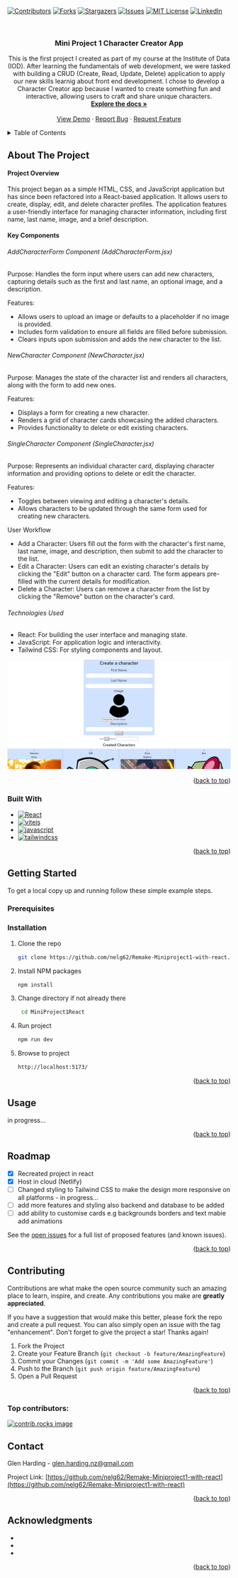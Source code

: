 <a id="readme-top"></a>

[![Contributors][contributors-shield]][contributors-url]
[![Forks][forks-shield]][forks-url]
[![Stargazers][stars-shield]][stars-url]
[![Issues][issues-shield]][issues-url]
[![MIT License][license-shield]][license-url]
[![LinkedIn][linkedin-shield]][linkedin-url]

<!-- PROJECT LOGO -->
<br />
<div align="center">
  <a href="https://github.com/nelg62/Remake-Miniproject1-with-react">
    <!-- <img src="images/logo.png" alt="Logo" width="80" height="80"> -->
  </a>

<h3 align="center">Mini Project 1 Character Creator App</h3>

  <p align="center">
    This is the first project I created as part of my course at the Institute of Data (IOD). After learning the fundamentals of web development, we were tasked with building a CRUD (Create, Read, Update, Delete) application to apply our new skills learnig about front end development. I chose to develop a Character Creator app because I wanted to create something fun and interactive, allowing users to craft and share unique characters.

<br />
<a href="https://github.com/nelg62/Remake-Miniproject1-with-react"><strong>Explore the docs »</strong></a>
<br />
<br />
<a href="https://66b3ecc9cf2c55362d4faea2--endearing-gnome-6ad42e.netlify.app/">View Demo</a>
·
<a href="https://github.com/nelg62/Remake-Miniproject1-with-react/issues/new?labels=bug&template=bug-report---.md">Report Bug</a>
·
<a href="https://github.com/nelg62/Remake-Miniproject1-with-react/issues/new?labels=enhancement&template=feature-request---.md">Request Feature</a>

  </p>
</div>

<!-- TABLE OF CONTENTS -->
<details>
  <summary>Table of Contents</summary>
  <ol>
    <li>
      <a href="#about-the-project">About The Project</a>
      <ul>
        <li><a href="#built-with">Built With</a></li>
      </ul>
    </li>
    <li>
      <a href="#getting-started">Getting Started</a>
      <ul>
        <li><a href="#prerequisites">Prerequisites</a></li>
        <li><a href="#installation">Installation</a></li>
      </ul>
    </li>
    <li><a href="#usage">Usage</a></li>
    <li><a href="#roadmap">Roadmap</a></li>
    <li><a href="#contributing">Contributing</a></li>
    <li><a href="#license">License</a></li>
    <li><a href="#contact">Contact</a></li>
    <li><a href="#acknowledgments">Acknowledgments</a></li>
  </ol>
</details>

<!-- ABOUT THE PROJECT -->

## About The Project

<h4>Project Overview</h4>
This project began as a simple HTML, CSS, and JavaScript application but has since been refactored into a React-based application. It allows users to create, display, edit, and delete character profiles. The application features a user-friendly interface for managing character information, including first name, last name, image, and a brief description.

<h4>Key Components</h4>
<h6>AddCharacterForm Component (AddCharacterForm.jsx)</h6>
Purpose: Handles the form input where users can add new characters, capturing details such as the first and last name, an optional image, and a description.

Features:

<ul>
<li>Allows users to upload an image or defaults to a placeholder if no image is provided.</li>
<li>Includes form validation to ensure all fields are filled before submission.</li>
<li>Clears inputs upon submission and adds the new character to the list.</li>
</ul>

<h6>NewCharacter Component (NewCharacter.jsx)</h6>
Purpose: Manages the state of the character list and renders all characters, along with the form to add new ones.

Features:

<ul>
<li>Displays a form for creating a new character.</li>
<li>Renders a grid of character cards showcasing the added characters.</li>
<li>Provides functionality to delete or edit existing characters.</li>
</ul>
<h6>SingleCharacter Component (SingleCharacter.jsx)</h6>
Purpose: Represents an individual character card, displaying character information and providing options to delete or edit the character.

Features:

<ul>
<li>Toggles between viewing and editing a character's details.</li>
<li>Allows characters to be updated through the same form used for creating new characters.</li>
</ul>

User Workflow

<ul>
<li>Add a Character: Users fill out the form with the character's first name, last name, image, and description, then submit to add the character to the list.</li>
<li>Edit a Character: Users can edit an existing character's details by clicking the "Edit" button on a character card. The form appears pre-filled with the current details for modification.</li>
<li>Delete a Character: Users can remove a character from the list by clicking the "Remove" button on the character's card.</li>
</ul>
<h6>Technologies Used</h6>
<ul>
<li>React: For building the user interface and managing state.</li>
<li>JavaScript: For application logic and interactivity.</li>
<li>Tailwind CSS: For styling components and layout.</li>
</ul>

[![Product Name Screen Shot][product-screenshot]](https://66b3ecc9cf2c55362d4faea2--endearing-gnome-6ad42e.netlify.app/)

<p align="right">(<a href="#readme-top">back to top</a>)</p>

### Built With

- [![React][React.js]][React-url]
- [![vitejs][vitejs.dev]][vitejs-url]
- [![javascript][javascript.com]][javascript-url]
- [![tailwindcss][tailwindcss.com]][tailwindcss-url]

<p align="right">(<a href="#readme-top">back to top</a>)</p>

<!-- GETTING STARTED -->

## Getting Started

To get a local copy up and running follow these simple example steps.

### Prerequisites

### Installation

1. Clone the repo
   ```sh
   git clone https://github.com/nelg62/Remake-Miniproject1-with-react.git
   ```
2. Install NPM packages
   ```sh
   npm install
   ```
3. Change directory if not already there

   ```sh
    cd MiniProject1React
   ```

4. Run project
   ```sh
   npm run dev
   ```
5. Browse to project
   ```sh
   http://localhost:5173/
   ```

<p align="right">(<a href="#readme-top">back to top</a>)</p>

<!-- USAGE EXAMPLES -->

## Usage

in progress...

<!-- Use this space to show useful examples of how a project can be used. Additional screenshots, code examples and demos work well in this space. You may also link to more resources. -->

<!-- _For more examples, please refer to the [Documentation](https://example.com)_ -->

<p align="right">(<a href="#readme-top">back to top</a>)</p>

<!-- ROADMAP -->

## Roadmap

- [x] Recreated project in react
- [x] Host in cloud (Netlify)
- [ ] Changed styling to Tailwind CSS to make the design more responsive on all platforms - in progress...
- [ ] add more features and styling also backend and database to be added
- [ ] add ability to customise cards e.g backgrounds borders and text mabie add animations

See the [open issues](https://github.com/nelg62/Remake-Miniproject1-with-react/issues) for a full list of proposed features (and known issues).

<p align="right">(<a href="#readme-top">back to top</a>)</p>

<!-- CONTRIBUTING -->

## Contributing

Contributions are what make the open source community such an amazing place to learn, inspire, and create. Any contributions you make are **greatly appreciated**.

If you have a suggestion that would make this better, please fork the repo and create a pull request. You can also simply open an issue with the tag "enhancement".
Don't forget to give the project a star! Thanks again!

1. Fork the Project
2. Create your Feature Branch (`git checkout -b feature/AmazingFeature`)
3. Commit your Changes (`git commit -m 'Add some AmazingFeature'`)
4. Push to the Branch (`git push origin feature/AmazingFeature`)
5. Open a Pull Request

<p align="right">(<a href="#readme-top">back to top</a>)</p>

### Top contributors:

<a href="https://github.com/nelg62/Remake-Miniproject1-with-react/graphs/contributors">
  <img src="https://contrib.rocks/image?repo=nelg62/Remake-Miniproject1-with-react" alt="contrib.rocks image" />
</a>

<!-- LICENSE -->

<!-- ## License

Distributed under the MIT License. See `LICENSE.txt` for more information.

<p align="right">(<a href="#readme-top">back to top</a>)</p> -->

<!-- CONTACT -->

## Contact

Glen Harding - glen.harding.nz@gmail.com

Project Link: [https://github.com/nelg62/Remake-Miniproject1-with-react](https://github.com/nelg62/Remake-Miniproject1-with-react)

<p align="right">(<a href="#readme-top">back to top</a>)</p>

<!-- ACKNOWLEDGMENTS -->

## Acknowledgments

- []()
- []()
- []()

<p align="right">(<a href="#readme-top">back to top</a>)</p>

<!-- MARKDOWN LINKS & IMAGES -->
<!-- https://www.markdownguide.org/basic-syntax/#reference-style-links -->

[contributors-shield]: https://img.shields.io/github/contributors/nelg62/Remake-Miniproject1-with-react.svg?style=for-the-badge
[contributors-url]: https://github.com/nelg62/Remake-Miniproject1-with-react/graphs/contributors
[forks-shield]: https://img.shields.io/github/forks/nelg62/Remake-Miniproject1-with-react.svg?style=for-the-badge
[forks-url]: https://github.com/nelg62/Remake-Miniproject1-with-react/network/members
[stars-shield]: https://img.shields.io/github/stars/nelg62/Remake-Miniproject1-with-react.svg?style=for-the-badge
[stars-url]: https://github.com/nelg62/Remake-Miniproject1-with-react/stargazers
[issues-shield]: https://img.shields.io/github/issues/nelg62/Remake-Miniproject1-with-react.svg?style=for-the-badge
[issues-url]: https://github.com/nelg62/Remake-Miniproject1-with-react/issues
[license-shield]: https://img.shields.io/github/license/nelg62/Remake-Miniproject1-with-react.svg?style=for-the-badge
[license-url]: https://github.com/nelg62/Remake-Miniproject1-with-react/blob/master/LICENSE.txt
[linkedin-shield]: https://img.shields.io/badge/-LinkedIn-black.svg?style=for-the-badge&logo=linkedin&colorB=555
[linkedin-url]: https://linkedin.com/in/glen-harding-5a1317114
[product-screenshot]: MiniProject1React/public/MiniProject1mainpage.png
[Next.js]: https://img.shields.io/badge/next.js-000000?style=for-the-badge&logo=nextdotjs&logoColor=white
[Next-url]: https://nextjs.org/
[React.js]: https://img.shields.io/badge/React-20232A?style=for-the-badge&logo=react&logoColor=61DAFB
[React-url]: https://reactjs.org/
[Vue.js]: https://img.shields.io/badge/Vue.js-35495E?style=for-the-badge&logo=vuedotjs&logoColor=4FC08D
[Vue-url]: https://vuejs.org/
[Angular.io]: https://img.shields.io/badge/Angular-DD0031?style=for-the-badge&logo=angular&logoColor=white
[Angular-url]: https://angular.io/
[Svelte.dev]: https://img.shields.io/badge/Svelte-4A4A55?style=for-the-badge&logo=svelte&logoColor=FF3E00
[Svelte-url]: https://svelte.dev/
[Laravel.com]: https://img.shields.io/badge/Laravel-FF2D20?style=for-the-badge&logo=laravel&logoColor=white
[Laravel-url]: https://laravel.com
[Bootstrap.com]: https://img.shields.io/badge/Bootstrap-563D7C?style=for-the-badge&logo=bootstrap&logoColor=white
[Bootstrap-url]: https://getbootstrap.com
[JQuery.com]: https://img.shields.io/badge/jQuery-0769AD?style=for-the-badge&logo=jquery&logoColor=white
[JQuery-url]: https://jquery.com
[vitejs.dev]: https://img.shields.io/badge/vite-646CFF?style=for-the-badge&logo=vite&logoColor=white
[vitejs-url]: https://vitejs.dev/
[javascript-url]: https://www.javascript.com/
[javascript.com]: https://img.shields.io/badge/javascript-F7DF1E?style=for-the-badge&logo=javascript&logoColor=black
[tailwindcss-url]: https://tailwindcss.com/
[tailwindcss.com]: https://img.shields.io/badge/tailwindcss-06B6D4?style=for-the-badge&logo=tailwindcss&logoColor=white
